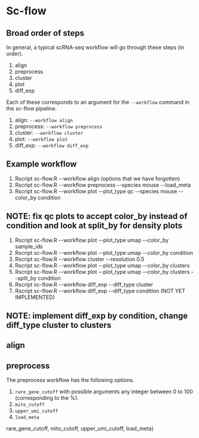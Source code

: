 # Sc-flow

## Broad order of steps
In general, a typical scRNA-seq workflow will go through these steps (in order).
1. align
2. preprocess
3. cluster
4. plot
5. diff\_exp

Each of these corresponds to an argument for the ```--workflow``` command in the sc-flow pipeline.
1. align: ```--workflow align```
2. preprocess: ```--workflow preprocess```
3. cluster: ```--workflow cluster```
4. plot: ```--workflow plot```
5. diff\_exp: ```--workflow diff_exp```

## Example workflow
1. Rscript sc-flow.R --workflow align (options that we have forgotten)
2. Rscript sc-flow.R --workflow preprocess --species mouse --load_meta
3. Rscript sc-flow.R --workflow plot --plot_type qc --species mouse --color_by condition

## NOTE: fix qc plots to accept color\_by instead of condition and look at split\_by for density plots

1. Rscript sc-flow.R --workflow plot --plot_type umap --color_by sample_ids
2. Rscript sc-flow.R --workflow plot --plot_type umap --color_by condition
3. Rscript sc-flow.R --workflow cluster --resolution 0.5
4. Rscript sc-flow.R --workflow plot --plot_type umap --color_by clusters
5. Rscript sc-flow.R --workflow plot --plot_type umap --color_by clusters --split_by condition
6. Rscript sc-flow.R --workflow diff_exp --diff_type cluster
7. Rscript sc-flow.R --workflow diff_exp --diff_type condition (NOT YET IMPLEMENTED)

## NOTE: implement diff\_exp by condition, change diff\_type cluster to clusters


## align

## preprocess
The preprocess workflow has the following options.
1. ```rare_gene_cutoff``` with possible arguments any integer between 0 to 100 (corresponding to the %).
2. ```mito_cutoff```
3. ```upper_umi_cutoff```
4. ```load_meta```



rare_gene_cutoff, mito_cutoff, upper_umi_cutoff, load_meta)

